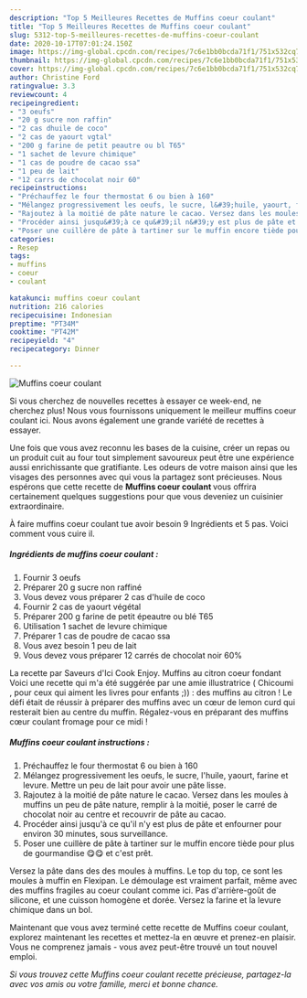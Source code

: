 ```yaml
---
description: "Top 5 Meilleures Recettes de Muffins coeur coulant"
title: "Top 5 Meilleures Recettes de Muffins coeur coulant"
slug: 5312-top-5-meilleures-recettes-de-muffins-coeur-coulant
date: 2020-10-17T07:01:24.150Z
image: https://img-global.cpcdn.com/recipes/7c6e1bb0bcda71f1/751x532cq70/muffins-coeur-coulant-photo-principale-de-la-recette.jpg
thumbnail: https://img-global.cpcdn.com/recipes/7c6e1bb0bcda71f1/751x532cq70/muffins-coeur-coulant-photo-principale-de-la-recette.jpg
cover: https://img-global.cpcdn.com/recipes/7c6e1bb0bcda71f1/751x532cq70/muffins-coeur-coulant-photo-principale-de-la-recette.jpg
author: Christine Ford
ratingvalue: 3.3
reviewcount: 4
recipeingredient:
- "3 oeufs"
- "20 g sucre non raffin"
- "2 cas dhuile de coco"
- "2 cas de yaourt vgtal"
- "200 g farine de petit peautre ou bl T65"
- "1 sachet de levure chimique"
- "1 cas de poudre de cacao ssa"
- "1 peu de lait"
- "12 carrs de chocolat noir 60"
recipeinstructions:
- "Préchauffez le four thermostat 6 ou bien à 160"
- "Mélangez progressivement les oeufs, le sucre, l&#39;huile, yaourt, farine et levure. Mettre un peu de lait pour avoir une pâte lisse."
- "Rajoutez à la moitié de pâte nature le cacao. Versez dans les moules à muffins un peu de pâte nature, remplir à la moitié, poser le carré de chocolat noir au centre et recouvrir de pâte au cacao."
- "Procéder ainsi jusqu&#39;à ce qu&#39;il n&#39;y est plus de pâte et enfourner pour environ 30 minutes, sous surveillance."
- "Poser une cuillère de pâte à tartiner sur le muffin encore tiède pour plus de gourmandise 😋😋 et c&#39;est prêt."
categories:
- Resep
tags:
- muffins
- coeur
- coulant

katakunci: muffins coeur coulant 
nutrition: 216 calories
recipecuisine: Indonesian
preptime: "PT34M"
cooktime: "PT42M"
recipeyield: "4"
recipecategory: Dinner

---
```



![Muffins coeur coulant](https://img-global.cpcdn.com/recipes/7c6e1bb0bcda71f1/751x532cq70/muffins-coeur-coulant-photo-principale-de-la-recette.jpg)

Si vous cherchez de nouvelles recettes à essayer ce week-end, ne cherchez plus! Nous vous fournissons uniquement le meilleur muffins coeur coulant ici. Nous avons également une grande variété de recettes à essayer.

Une fois que vous avez reconnu les bases de la cuisine, créer un repas ou un produit cuit au four tout simplement savoureux peut être une expérience aussi enrichissante que gratifiante. Les odeurs de votre maison ainsi que les visages des personnes avec qui vous la partagez sont précieuses. Nous espérons que cette recette de <strong> Muffins coeur coulant </strong> vous offrira certainement quelques suggestions pour que vous deveniez un cuisinier extraordinaire.

<!--inarticleads1-->

À faire muffins coeur coulant tue avoir besoin 9 Ingrédients et 5 pas. Voici comment vous cuire il.

##### Ingrédients de muffins coeur coulant :

1. Fournir 3 oeufs
1. Préparer 20 g sucre non raffiné
1. Vous devez vous préparer 2 cas d&#39;huile de coco
1. Fournir 2 cas de yaourt végétal
1. Préparer 200 g farine de petit épeautre ou blé T65
1. Utilisation 1 sachet de levure chimique
1. Préparer 1 cas de poudre de cacao ssa
1. Vous avez besoin 1 peu de lait
1. Vous devez vous préparer 12 carrés de chocolat noir 60%


La recette par Saveurs d&#39;Ici Cook Enjoy. Muffins au citron coeur fondant Voici une recette qui m&#39;a été suggérée par une amie illustratrice ( Chicoumi , pour ceux qui aiment les livres pour enfants ;)) : des muffins au citron ! Le défi était de réussir à préparer des muffins avec un cœur de lemon curd qui resterait bien au centre du muffin. Régalez-vous en préparant des muffins cœur coulant fromage pour ce midi ! 

<!--inarticleads2-->

##### Muffins coeur coulant instructions :

1. Préchauffez le four thermostat 6 ou bien à 160
1. Mélangez progressivement les oeufs, le sucre, l&#39;huile, yaourt, farine et levure. Mettre un peu de lait pour avoir une pâte lisse.
1. Rajoutez à la moitié de pâte nature le cacao. Versez dans les moules à muffins un peu de pâte nature, remplir à la moitié, poser le carré de chocolat noir au centre et recouvrir de pâte au cacao.
1. Procéder ainsi jusqu&#39;à ce qu&#39;il n&#39;y est plus de pâte et enfourner pour environ 30 minutes, sous surveillance.
1. Poser une cuillère de pâte à tartiner sur le muffin encore tiède pour plus de gourmandise 😋😋 et c&#39;est prêt.


Versez la pâte dans des des moules à muffins. Le top du top, ce sont les moules à muffin en Flexipan. Le démoulage est vraiment parfait, même avec des muffins fragiles au coeur coulant comme ici. Pas d&#39;arrière-goût de silicone, et une cuisson homogène et dorée. Versez la farine et la levure chimique dans un bol. 

<!--inarticleads1-->

<p>
Maintenant que vous avez terminé cette recette de Muffins coeur coulant, explorez maintenant les recettes et mettez-la en œuvre et prenez-en plaisir. Vous ne comprenez jamais - vous avez peut-être trouvé un tout nouvel emploi.
</p>

<p>
<i>Si vous trouvez cette Muffins coeur coulant recette précieuse, partagez-la avec vos amis ou votre famille, merci et bonne chance.</i>
</p>
